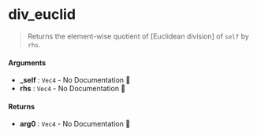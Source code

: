 # div\_euclid

>  Returns the element-wise quotient of [Euclidean division] of `self` by `rhs`.

#### Arguments

- **\_self** : `Vec4` \- No Documentation 🚧
- **rhs** : `Vec4` \- No Documentation 🚧

#### Returns

- **arg0** : `Vec4` \- No Documentation 🚧